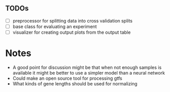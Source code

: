 ## TODOs
- [ ] preprocessor for splitting data into cross validation splits
- [ ] base class for evaluating an experiment
- [ ] visualizer for creating output plots from the output table

# Notes
- A good point for discussion might be that when not enough samples is available it might be better to use a simpler model than a neural network
- Could make an open source tool for processing gtfs
- What kinds of gene lengths should be used for normalizing
